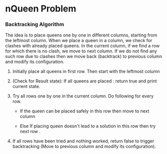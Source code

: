 # nQueen Problem

### Backtracking Algorithm
The idea is to place queens one by one in different columns, starting from the leftmost column. When we place a queen in a column, we check for clashes with already placed queens. In the current column, if we find a row for which there is no clash, we move to next column. If we do not find any such row due to clashes then we move back (backtrack) to previous column and modify its configuration.



1) Initially place all queens in first row. Then start with the leftmost column
2) (Check for Result state): If all queens are placed : return true and print current state.
3) Try all rows one by one in the current column.  Do following for every row.

    * If the queen can be placed safely in this row then move to next column 
    
    * Else If placing queen doesn't lead to a solution in this row then try next row .
3) If all rows have been tried and nothing worked, return false to trigger 
    backtracking (Move to previous column and modify its configuration).
